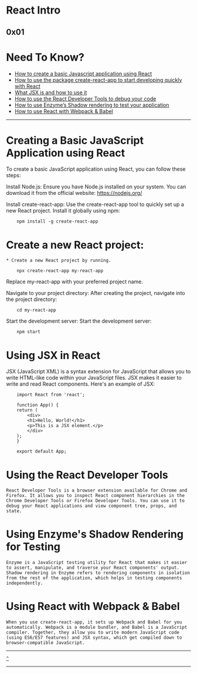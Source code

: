 # React Intro
[]() 0x01 []()
---

# Need To Know?
* [How to create a basic Javascript application using React](#creating-a-basic-javascript-application-using-react)
* [How to use the package create-react-app to start developing quickly with React](#create-a-new-react-project-create-a-new-react-project-by-running)
* [What JSX is and how to use it](#)
* [How to use the React Developer Tools to debug your code]()
* [How to use Enzyme’s Shadow rendering to test your application]()
* [How to use React with Webpack & Babel]()

---


# Creating a Basic JavaScript Application using React
To create a basic JavaScript application using React, you can follow these steps:

Install Node.js: Ensure you have Node.js installed on your system. You can download it from the official website: https://nodejs.org/

Install create-react-app: Use the create-react-app tool to quickly set up a new React project. Install it globally using npm:

```
    npm install -g create-react-app

```

# Create a new React project:
    * Create a new React project by running.

```
    npx create-react-app my-react-app

```

Replace my-react-app with your preferred project name.

Navigate to your project directory: After creating the project, navigate into the project directory:

```
    cd my-react-app

```

Start the development server: Start the development server:

```
    npm start

```

# Using JSX in React
JSX (JavaScript XML) is a syntax extension for JavaScript that allows you to write HTML-like code within your JavaScript files. JSX makes it easier to write and read React components. Here's an example of JSX:

```
    import React from 'react';

    function App() {
    return (
        <div>
        <h1>Hello, World!</h1>
        <p>This is a JSX element.</p>
        </div>
    );
    }

    export default App;
```

# Using the React Developer Tools
    React Developer Tools is a browser extension available for Chrome and Firefox. It allows you to inspect React component hierarchies in the Chrome Developer Tools or Firefox Developer Tools. You can use it to debug your React applications and view component tree, props, and state.

# Using Enzyme's Shadow Rendering for Testing
    Enzyme is a JavaScript testing utility for React that makes it easier to assert, manipulate, and traverse your React components' output. Shadow rendering in Enzyme refers to rendering components in isolation from the rest of the application, which helps in testing components independently.

# Using React with Webpack & Babel
    When you use create-react-app, it sets up Webpack and Babel for you automatically. Webpack is a module bundler, and Babel is a JavaScript compiler. Together, they allow you to write modern JavaScript code (using ES6/ES7 features) and JSX syntax, which get compiled down to browser-compatible JavaScript.






---

[`^`](#need-to-know)

---